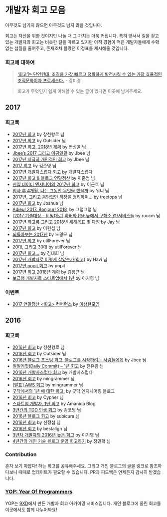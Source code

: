 # 개발자 회고 모음

아무것도 남기지 않으면 아무것도 남지 않을 것입니다.

회고는 자신을 위한 것이지만 나눌 때 그 가치는 더욱 커집니다. 특히 앞서서 길을 걷고 있는 개발자의 회고는 비슷한 길을 따르고 있지만 아직 경험이 적은 개발자들에게 수확 없는 삽질을 줄여주고, 존재조차 몰랐던 이정표를 제시해줄 것입니다.

### 회고에 대하여

> [‘회고’는 단언컨대, 조직을 가장 빠르고 정확하게 발전시킬 수 있는 가장 효율적인 조직문화이자 프로세스다.](https://www.facebook.com/minieetea/posts/746202072237293) - 강미경

> 회고가 무엇인지 쉽게 이해할 수 있는 글이 있다면 이곳에 남겨주세요.

## 2017

### 회고록

* [2017년 회고](https://brunch.co.kr/@jojoldu/19) by 창천향로 님
* [2017년 회고](https://blog.outsider.ne.kr/1339) by Outsider 님
* [2017년 회고, 2018년 계획](https://zzsza.github.io/diary/2017/12/30/2017-retrospect/) by 변성윤 님
* [Jbee’s 2017 그리고 이공일팔](https://medium.com/@Jbee_/%EA%B0%9C%EB%B0%9C%EC%9E%90%EB%A1%9C%EC%84%9C-2017%EB%85%84-%EB%8F%8C%EC%95%84%EB%B3%B4%EA%B8%B0-4bf12983f408) by Jbee 님
* [2017년 지극히 개인적인 회고](http://asfirstalways.tistory.com/374) by Jbee 님
* [2017 회고](https://junebuug.github.io/2017_postmortem/) by 김준영 님
* [2017년 개발자스럽다 회고](http://blog.gaerae.com/2017/12/gaeraecom-2017.html) by 개발자스럽다
* [2017년 회고 & 블로그 연말정산](https://beomi.github.io/2017/12/30/Blog-1Year-2017/) by 이준범 님
* [신입 데이터 엔지니어의 2017년 회고](http://iostream.tistory.com/132) by 이근호 님
* [입사 후 4개월, 나는 그동안 무엇을 했을까](https://brunch.co.kr/@hee072794/71) by 워니 님
* [2017년, 그리고 몸담았던 직장을 정리하며...](https://okky.kr/article/433090) by treetops 님
* [2017년 회고](http://blog.devjoshua.me/2017/12/28/171228-2017%EB%85%84%ED%9A%8C%EA%B3%A0/) by Joshua 님
* [Adieu! 2017. Bonjour! 2018,](http://grapgrap.tistory.com/29) by 그랩그랩 님
* [[2017 기술대상 – R 맘대로] 하버와 R을 늪에서 구해준 앱/서비스들](http://harbor.cz/projects/nice/) by ruucm 님
* [2017년 회고록 그리고 2018년 새해목표 및 다짐](http://jay-ji.tistory.com/22) by Jay 님
* [2017년 회고](https://hyunseob.github.io/2017/12/30/2017-year-in-review/) by 이현섭 님
* [되돌아보는 2017년](https://brightparagon.wordpress.com/2017/12/31/retrospective/) by 노경모 님
* [2017년 회고](http://utilforever.github.io/2017/12/30/2017-retrospect/) by utilForever 님
* [20대, 그리고 30대](http://utilforever.github.io/2017/12/31/twenty-and-thirty/) by utilForever 님
* [2017년 회고...](https://www.facebook.com/groups/9xdevelopers/permalink/2006927626231095/) by 김대희 님
* [2017년 개발자로 어떻게 살았는가(회고)](http://haviyj.tistory.com/41) by Havi 님
* [2017년 popit 회고](http://www.popit.kr/2017%EB%85%84-popit-%ED%9A%8C%EA%B3%A0/) by popit
* [2017년 회고 2018년 계획](http://www.haruair.com/blog/4087) by 김용균 님
* [보급형 개발자로 스타트업에서 1년](https://brunch.co.kr/@kiyoungleefige/5) by 이기영 님

### 이벤트

* [2017 연말정산 <회고> 컨퍼런스](https://weird-retrospective.splashthat.com/) by [이상한모임](https://www.facebook.com/WEIRDxMEETUP/)

## 2016

### 회고록

* [2016년 회고](https://brunch.co.kr/@jojoldu/2) by 창천향로 님
* [2016년 회고](https://blog.outsider.ne.kr/1262) by Outsider 님
* [2016년 블로그 포스팅 회고, 블로그를 시작하려는 사람들에게](http://asfirstalways.tistory.com/344?category=667457) by Jbee 님
* [일일커밋(Daily Commit) – 1년 회고](https://milooy.wordpress.com/2016/07/02/daily-commit-1-year/) by 진유림 님
* [2016년 개발자스럽다 회고](http://blog.gaerae.com/2016/12/gaeraecom-2016.html) by 개발자스럽다
* [2016년 회고](https://mingrammer.com/review-2016) by mingrammer 님
* [[발표] AWS 회고](https://mingrammer.com/presentation-awskrug-review-first-aws-experience) by mingrammer 님
* [굿닥에서의 1년 에 대한 회고.](http://dev.goodoc.co.kr/?p=239) by 굿닥 엔지니어링 블로그
* [2016년 회고](https://encyphered.github.io/blog/note/2017/01/26/retrospection-2016.html) by Cypher 님
* [스타트업 개발자, 1년 회고](http://amanida.kr/%EC%8A%A4%ED%83%80%ED%8A%B8%EC%97%85-%EA%B0%9C%EB%B0%9C%EC%9E%90-1%EB%85%84-%ED%9A%8C%EA%B3%A0/) by Amanida Blog
* [3년간의 TDD 인생 회고](http://huns.me/development/2206) by 김코딩 님
* [2016년 블로그 회고](https://subicura.com/2016/12/31/remember-2016.html) by subicura 님
* [2016년 회고](https://medium.com/@jungseobshin/2016%EB%85%84-%ED%9A%8C%EA%B3%A0-f5eea1b26c6d) by 신정섭 님
* [2016년 회고](https://bestalign.github.io/2017/02/07/2016-summary/) by bestalign 님
* [3년차 개발자의 2016년 늦은 회고](https://brunch.co.kr/@kiyoungleefige/1) by 이기영 님
* [4년간의 개인 기술 블로그 운영 회고하기](https://www.holaxprogramming.com/2016/11/17/blahblah-writing-as-programmer/) by 정민혁 님

### Contribution

혼자 보기 아깝다! 하는 회고를 공유해주세요. 그리고 개인 블로그의 글을 링크로 참조하다보니 때때로 업데이트가 필요할 수 있습니다. PR과 피드백은 언제든지 감사히 받겠습니다.

### [YOP: Year Of Programmers](https://yopyop-5e569.firebaseapp.com/)
YOP는 [9XD](https://www.facebook.com/groups/9xdevelopers/)에서 만든 개발자 회고 아카이밍 서비스입니다. 개인 블로그에 올린 회고를 이곳에서도 함께 나누어봐요!
